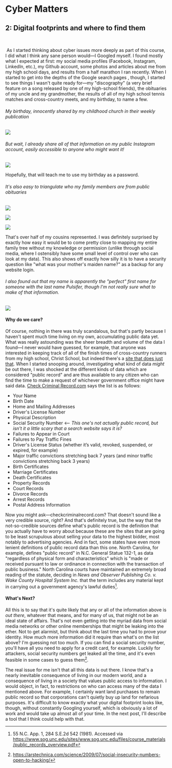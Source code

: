 # Cyber Matters 

## 2: Digital footprints and where to find them

​	

​	As I started thinking about cyber issues more deeply as part of this course, I did what I think any sane person would—I Googled myself. I found mostly what I expected at first: my social media profiles (Facebook, Instagram, LinkedIn, etc.), my Github account, some photos and articles about me from my high school days, and results from a half marathon I ran recently. When I started to get into the depths of the Google search pages , though, I started to see things I wasn't quite ready for—my "discography" (a very brief feature on a song released by one of my high-school friends), the obituaries of my uncle and my grandmother, the results of all of my high school tennis matches and cross-country meets, and my birthday, to name a few. 

###### My birthday, innocently shared by my childhood church in their weekly publication

![](C:\Users\lwpul\Projects\cyber_capstone\markdown\photos\birthday.png) 

###### But wait, I already share all of that information on my public Instagram account, easily accessible to anyone who might want it!

![](C:\Users\lwpul\Projects\cyber_capstone\markdown\photos\insta.png)

Hopefully, that will teach me to use my birthday as a password.



###### It's also easy to triangulate who my family members are from public obituaries 

![](C:\Users\lwpul\Projects\cyber_capstone\markdown\photos\gail_obit_header.png)

![](C:\Users\lwpul\Projects\cyber_capstone\markdown\photos\gail_obit.png)

![](C:\Users\lwpul\Projects\cyber_capstone\markdown\photos\gary_obit.png)

That's over half of my cousins represented. I was definitely surprised by exactly how easy it would be to come pretty close to mapping my entire family tree without my knowledge or permission (unlike through social media, where I ostensibly have some small level of control over who can look at my data). This also shows off exactly how silly it is to have a security question like "what was your mother's maiden name?" as a backup for any website login.

###### I also found out that my name is apparently the "perfect" first name for someone with the last name Pulsifer, though I'm not really sure what to make of that information.

![](C:\Users\lwpul\Projects\cyber_capstone\markdown\photos\perfect_names.png)

#### Why do we care?

Of course, nothing in there was truly scandalous, but that's partly because I haven't spent much time living on my own, accumulating public data yet. What was really astounding was the sheer breadth and volume of the data I found—I never would have guessed, for example, that anyone was interested in keeping track of all of the finish times of cross-country runners from my high school, Christ School, but indeed there's a [site that does just that](https://www.athletic.net/CrossCountry/TeamRecords.aspx?SchoolID=9005&Grade=12). When I started snooping around, investigating what kind of data *might* be out there, I was shocked at the different kinds of data which are considered "public record" and are thus available to any citizen who can find the time to make a request of whichever government office might have said data. [Check Criminal Record.com](https://www.checkcriminalrecord.com/which-parts-of-your-personal-data-are-considered-public-record/) says the list is as follows:

- Your Name
- Birth Date
- Home and Mailing Addresses
- Driver's License Number
- Physical Description
- Social Security Number <— *This one's not actually public record, but isn't it a little scary that a search website says it is?* 
- Failures to Appear in Court
- Failures to Pay Traffic Fines
- Driver's License Status (whether it’s valid, revoked, suspended, or expired, for example)
- Major traffic convictions stretching back 7 years (and minor traffic convictions stretching back 3 years)
- Birth Certificates
- Marriage Certificates
- Death Certificates
- Property Records
- Court Records
- Divorce Records
- Arrest Records
- Postal Address Information

Now you might ask—checkcriminalrecord.com? That doesn't sound like a very credible source, right? And that's definitely true, but the way that the not-so-credible sources define what's public record is the definition that you actually have to worry about because these are the sites that are going to be least scrupulous about selling your data to the highest bidder, most notably to advertising agencies. And in fact, some states have even more lenient definitions of public record data than this one. North Carolina, for example, defines "public record" in N.C. General Statue 132-1, as data "regardless of physical form and characteristics" which is "made or received pursuant to law or ordinance in connection with the transaction of public business." North Carolina courts have maintained an extremely broad reading of the statute, deciding in *News and Observer Publishing Co. v. Wake County Hospital System Inc.* that the term includes any material kept in carrying out a government agency's lawful duties[^1].  

#### What's Next?

All this is to say that it's quite likely that any or all of the information above is *out there*, whatever that means, and for many of us, that might not be an ideal state of affairs. That's not even getting into the myriad data from social media networks or other online memberships that might be leaking into the ether. Not to get alarmist, but think about the last time you had to prove your identity. How much more information did it require than what's on the list above? I'm guessing not too much. If you can find a social security number, you'll have all you need to apply for a credit card, for example. Luckily for attackers, social security numbers get leaked all the time, and it's even feasible in some cases to guess them[^2]. 

The real issue for me isn't that all this data is out there. I know that's a nearly inevitable consequence of living in our modern world, and a consequence of living in a society that values public access to information. I would object, in fact, to restrictions on who can access many of the data I mentioned above. For example, I certainly want land purchases to remain public record so that corporations can't quietly buy up land for nefarious purposes. It's difficult to know exactly what your digital footprint looks like, though, without constantly Googling yourself, which is obviously a lot of work and would take up almost all of your time. In the next post, I'll describe a tool that I think could help with that. 









[^1]: 55 N.C. App. 1, 284 S.E.2d 542 (1981). Accessed via https://www.sog.unc.edu/sites/www.sog.unc.edu/files/course_materials/public_records_overview.pdf
[^2]: https://arstechnica.com/science/2009/07/social-insecurity-numbers-open-to-hacking/



